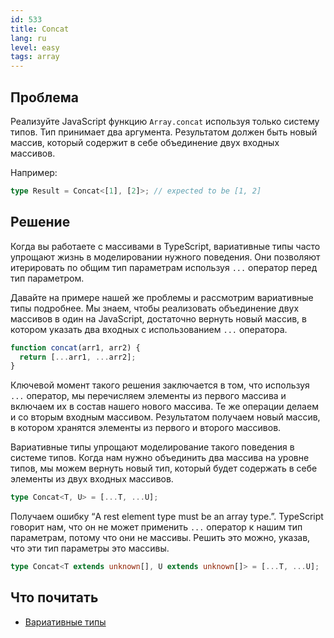 ```yaml
---
id: 533
title: Concat
lang: ru
level: easy
tags: array
---
```


## Проблема

Реализуйте JavaScript функцию `Array.concat` используя только систему типов. Тип
принимает два аргумента. Результатом должен быть новый массив, который содержит
в себе объединение двух входных массивов.

Например:

```typescript
type Result = Concat<[1], [2]>; // expected to be [1, 2]
```

## Решение

Когда вы работаете с массивами в TypeScript, вариативные типы часто упрощают
жизнь в моделировании нужного поведения. Они позволяют итерировать по общим тип
параметрам используя `...` оператор перед тип параметром.

Давайте на примере нашей же проблемы и рассмотрим вариативные типы подробнее. Мы
знаем, чтобы реализовать объединение двух массивов в один на JavaScript,
достаточно вернуть новый массив, в котором указать два входных с использованием
`...` оператора.

```typescript
function concat(arr1, arr2) {
  return [...arr1, ...arr2];
}
```

Ключевой момент такого решения заключается в том, что используя `...` оператор,
мы перечисляем элементы из первого массива и включаем их в состав нашего нового
массива. Те же операции делаем и со вторым входным массивом. Результатом
получаем новый массив, в котором хранятся элементы из первого и второго
массивов.

Вариативные типы упрощают моделирование такого поведения в системе типов. Когда
нам нужно объединить два массива на уровне типов, мы можем вернуть новый тип,
который будет содержать в себе элементы из двух входных массивов.

```typescript
type Concat<T, U> = [...T, ...U];
```

Получаем ошибку “A rest element type must be an array type.”. TypeScript говорит
нам, что он не может применить `...` оператор к нашим тип параметрам, потому что
они не массивы. Решить это можно, указав, что эти тип параметры это массивы.

```typescript
type Concat<T extends unknown[], U extends unknown[]> = [...T, ...U];
```

## Что почитать

- [Вариативные типы](https://www.typescriptlang.org/docs/handbook/release-notes/typescript-4-0.html#variadic-tuple-types)
